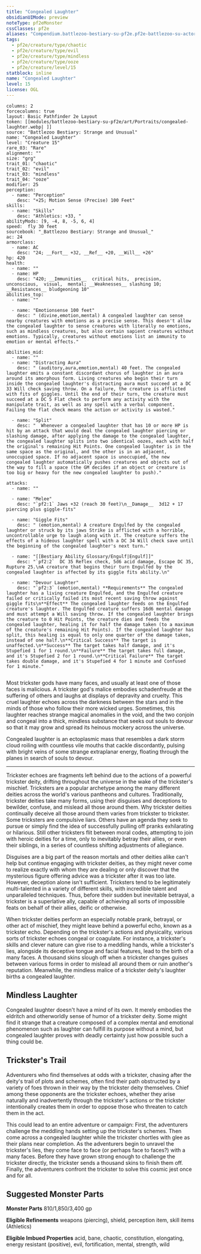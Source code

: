 ```yaml
---
title: "Congealed Laughter"
obsidianUIMode: preview
noteType: pf2eMonster
cssClasses: pf2e
aliases: "Compendium.battlezoo-bestiary-su-pf2e.pf2e-battlezoo-su-actors.Actor.Nv6H6ar2IYNKasUR" 
tags:
  - pf2e/creature/type/chaotic
  - pf2e/creature/type/evil
  - pf2e/creature/type/mindless
  - pf2e/creature/type/ooze
  - pf2e/creature/level/15
statblock: inline
name: "Congealed Laughter"
level: 15
license: OGL
---
```


```statblock
columns: 2
forcecolumns: true
layout: Basic Pathfinder 2e Layout
token: [[modules/battlezoo-bestiary-su-pf2e/art/Portraits/congealed-laughter.webp| ]]
source: "Battlezoo Bestiary: Strange and Unusual"
name: "Congealed Laughter"
level: "Creature 15"
rare_03: "Rare"
alignment: ""
size: "grg"
trait_01: "chaotic"
trait_02: "evil"
trait_03: "mindless"
trait_04: "ooze"
modifier: 25
perception:
  - name: "Perception"
    desc: "+25; Motion Sense (Precise) 100 Feet"
skills:
  - name: "Skills"
    desc: "Athletics: +33, "
abilityMods: [9, -4, 8, -5, 6, 4]
speed:  fly 30 feet
sourcebook: "_Battlezoo Bestiary: Strange and Unusual_"
ac: 24
armorclass:
  - name: AC
    desc: "24; __Fort__ +32, __Ref__ +20, __Will__ +26"
hp: 420
health:
  - name: ""
  - name: HP
    desc: "420; __Immunities__  critical hits,  precision,  unconscious,  visual,  mental; __Weaknesses__ slashing 10; __Resistances__ bludgeoning 10"
abilities_top:
  - name: ""

  - name: "Emotionsense 100 feet"
    desc: " (divine,emotion,mental) A congealed laughter can sense nearby creatures with emotions as a precise sense. This doesn't allow the congealed laughter to sense creatures with literally no emotions, such as mindless creatures, but also certain sapient creatures without emotions. Typically, creatures without emotions list an immunity to emotion or mental effects."

abilities_mid:
  - name: ""
  - name: "Distracting Aura"
    desc: " (auditory,aura,emotion,mental) 40 feet. The congealed laughter emits a constant discordant chorus of laughter in an aura around its amorphous form. Living creatures who begin their turn inside the congealed laughter's distracting aura must succeed at a DC 33 Will check saving throw. On a failure, the creature is afflicted with fits of giggles. Until the end of their turn, the creature must succeed at a DC 5 Flat check to perform any activity with the manipulate trait, as well as any spell with a verbal component. Failing the flat check means the action or activity is wasted."

  - name: "Split"
    desc: "  Whenever a congealed laughter that has 10 or more HP is hit by an attack that would deal the congealed laughter piercing or slashing damage, after applying the damage to the congealed laughter, the congealed laughter splits into two identical oozes, each with half the original's remaining Hit Points. One congealed laughter is in the same space as the original, and the other is in an adjacent, unoccupied space. If no adjacent space is unoccupied, the new congealed laughter automatically pushes creatures and objects out of the way to fill a space (the GM decides if an object or creature is too big or heavy for the new congealed laughter to push)."

attacks:
  - name: ""

  - name: "Melee"
    desc: "`pf2:1` Jaws +32 (reach 30 feet)\n__Damage__  3d12 + 17 piercing plus giggle-fits"

  - name: "Giggle Fits"
    desc: " (emotion,mental) A creature Engulfed by the congealed laughter or struck by its jaws Strike is afflicted with a horrible, uncontrollable urge to laugh along with it. The creature suffers the effects of a hideous laughter spell with a DC 34 Will check save until the beginning of the congealed laughter's next turn."

  - name: "[[Bestiary Ability Glossary/Engulf|Engulf]]"
    desc: "`pf2:2`  DC 35 Reflex check, 5d6 acid damage, Escape DC 35, Rupture 25.\nA creature that begins their turn Engulfed by the congealed laughter is affected by its giggle fits ability.\n"

  - name: "Devour Laughter"
    desc: "`pf2:3` (emotion,mental) **Requirements** The congealed laughter has a living creature Engulfed, and the Engulfed creature failed or critically failed its most recent saving throw against giggle fits\n**Effect** The congealed laughter feeds on the Engulfed creature's laughter. The Engulfed creature suffers 16d6 mental damage and must attempt a Will saving throw. If the congealed laughter brings the creature to 0 Hit Points, the creature dies and feeds the congealed laughter, healing it for half the damage taken (to a maximum of the creature's remaining Hit Points). If the congealed laughter has split, this healing is equal to only one quarter of the damage taken, instead of one half.\n**Critical Success** The target is unaffected.\n**Success** The target takes half damage, and it's Stupefied 1 for 1 round.\n**Failure** The target takes full damage, and it's Stupefied 2 for 1 round.\n**Critical Failure** The target takes double damage, and it's Stupefied 4 for 1 minute and Confused for 1 minute."
 
```



Most trickster gods have many faces, and usually at least one of those faces is malicious. A trickster god's malice embodies schadenfreude at the suffering of others and laughs at displays of depravity and cruelty. This cruel laughter echoes across the darkness between the stars and in the minds of those who follow their more wicked urges. Sometimes, this laughter reaches strange magical anomalies in the void, and the two conjoin and congeal into a thick, mindless substance that seeks out souls to devour so that it may grow and spread its heinous mockery across the universe.

Congealed laughter is an ectoplasmic mass that resembles a dark storm cloud roiling with countless vile mouths that cackle discordantly, pulsing with bright veins of some strange extraplanar energy, floating through the planes in search of souls to devour.

* * *

Trickster echoes are fragments left behind due to the actions of a powerful trickster deity, drifting throughout the universe in the wake of the trickster's mischief. Tricksters are a popular archetype among the many different deities across the world's various pantheons and cultures. Traditionally, trickster deities take many forms, using their disguises and deceptions to bewilder, confuse, and mislead all those around them. Why trickster deities continually deceive all those around them varies from trickster to trickster. Some tricksters are compulsive liars. Others have an agenda they seek to pursue or simply find the idea of successfully pulling off pranks exhilarating or hilarious. Still other tricksters flit between moral codes, attempting to join with heroic deities for a time, only to inevitably betray their allies, or even their siblings, in a series of countless shifting adjustments of allegiance.

Disguises are a big part of the reason mortals and other deities alike can't help but continue engaging with trickster deities, as they might never come to realize exactly with whom they are dealing or only discover that the mysterious figure offering advice was a trickster after it was too late. However, deception alone isn't sufficient. Tricksters tend to be legitimately multi-talented in a variety of different skills, with incredible talent and unparalleled techniques. Thus, before their sudden but inevitable betrayal, a trickster is a superlative ally, capable of achieving all sorts of impossible feats on behalf of their allies, deific or otherwise.

When trickster deities perform an especially notable prank, betrayal, or other act of mischief, they might leave behind a powerful echo, known as a trickster echo. Depending on the trickster's actions and physicality, various sorts of trickster echoes congeal or coagulate. For instance, a trickster's skills and clever nature can give rise to a meddling hands, while a trickster's lies, alongside its deceptive tongue and facial features, lead to the birth of a many faces. A thousand skins slough off when a trickster changes guises between various forms in order to mislead all around them or ruin another's reputation. Meanwhile, the mindless malice of a trickster deity's laughter births a congealed laughter.

## Mindless Laughter

Congealed laughter doesn't have a mind of its own. It merely embodies the eldritch and otherworldly sense of humor of a trickster deity. Some might find it strange that a creature composed of a complex mental and emotional phenomenon such as laughter can fulfill its purpose without a mind, but congealed laughter proves with deadly certainty just how possible such a thing could be.

## Trickster's Trail

Adventurers who find themselves at odds with a trickster, chasing after the deity's trail of plots and schemes, often find their path obstructed by a variety of foes thrown in their way by the trickster deity themselves. Chief among these opponents are the trickster echoes, whether they arise naturally and inadvertently through the trickster's actions or the trickster intentionally creates them in order to oppose those who threaten to catch them in the act.

This could lead to an entire adventure or campaign: First, the adventurers challenge the meddling hands setting up the trickster's schemes. Then come across a congealed laughter while the trickster chortles with glee as their plans near completion. As the adventurers begin to unravel the trickster's lies, they come face to face (or perhaps face to faces?) with a many faces. Before they have grown strong enough to challenge the trickster directly, the trickster sends a thousand skins to finish them off. Finally, the adventurers confront the trickster to solve this cosmic jest once and for all.

## Suggested Monster Parts

**Monster Parts** 810/1,850/3,400 gp

**Eligible Refinements** weapons (piercing), shield, perception item, skill items (Athletics)

**Eligible Imbued Properties** acid, bane, chaotic, constitution, elongating, energy resistant (positive), evil, fortification, mental, strength, wild
